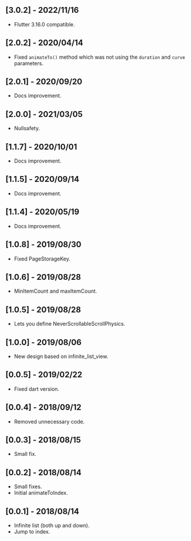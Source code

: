 ## [3.0.2] - 2022/11/16

* Flutter 3.16.0 compatible.

## [2.0.2] - 2020/04/14

* Fixed `animateTo()` method which was not using the `duration` and `curve` parameters.

## [2.0.1] - 2020/09/20

* Docs improvement.

## [2.0.0] - 2021/03/05

* Nullsafety.

## [1.1.7] - 2020/10/01

* Docs improvement.

## [1.1.5] - 2020/09/14

* Docs improvement.

## [1.1.4] - 2020/05/19

* Docs improvement.

## [1.0.8] - 2019/08/30

* Fixed PageStorageKey.

## [1.0.6] - 2019/08/28

* MinItemCount and maxItemCount.

## [1.0.5] - 2019/08/28

* Lets you define NeverScrollableScrollPhysics.

## [1.0.0] - 2019/08/06

* New design based on infinite_list_view.

## [0.0.5] - 2019/02/22

* Fixed dart version.

## [0.0.4] - 2018/09/12

* Removed unnecessary code.

## [0.0.3] - 2018/08/15

* Small fix.

## [0.0.2] - 2018/08/14

* Small fixes.
* Initial animateToIndex.

## [0.0.1] - 2018/08/14

* Infinite list (both up and down).
* Jump to index.

